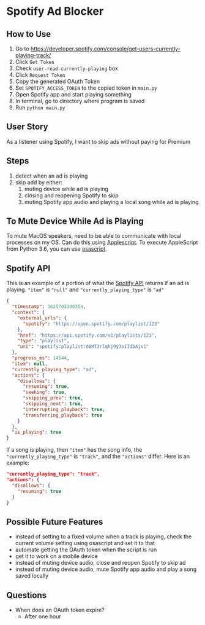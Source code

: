 # Spotify Ad Blocker

## How to Use
1. Go to https://developer.spotify.com/console/get-users-currently-playing-track/
1. Click `Get Token`
1. Check `user-read-currently-playing` box
1. Click `Request Token`
1. Copy the generated OAuth Token
1. Set `SPOTIFY_ACCESS_TOKEN` to the copied token in `main.py`
1. Open Spotify app and start playing something
1. In terminal, go to directory where program is saved
1. Run `python main.py`

## User Story
As a listener using Spotify, I want to skip ads without paying for Premium

## Steps
1. detect when an ad is playing
1. skip add by either:
    1. muting device while ad is playing
    1. closing and reopening Spotify to skip
    1. muting Spotify app audio and playing a local song while ad is playing


## To Mute Device While Ad is Playing
To mute MacOS speakers, need to be able to communicate with local processes on
my OS.
Can do this using [Applescript](https://wiki.python.org/moin/MacPython/AppleScript).
To execute AppleScript from Python 3.6, you can use [osascript](https://ss64.com/osx/osascript.html).

## Spotify API
This is an example of a portion of what the [Spotify API](https://developer.spotify.com/console/get-users-currently-playing-track) returns if an ad is playing. `"item"` is `"null"` and `"currently_playing_type"` is `"ad"`

```json
{
  "timestamp": 1625703306354,
  "context": {
    "external_urls": {
      "spotify": "https://open.spotify.com/playlist/123"
    },
    "href": "https://api.spotify.com/v1/playlists/123",
    "type": "playlist",
    "uri": "spotify:playlist:08MT3rlqhj9y3oiIdbAjx1"
  },
  "progress_ms": 14544,
  "item": null,
  "currently_playing_type": "ad",
  "actions": {
    "disallows": {
      "resuming": true,
      "seeking": true,
      "skipping_prev": true,
      "skipping_next": true,
      "interrupting_playback": true,
      "transferring_playback": true
    }
  },
  "is_playing": true
}
```

If a song is playing, then `"item"` has the song info, the `"currently_playing_type"` is `"track"`, and the `"actions"` differ. Here is an example:

```json
"currently_playing_type": "track",
"actions": {
  "disallows": {
    "resuming": true
  }
}
```

## Possible Future Features
* instead of setting to a fixed volume when a track is playing, check the
current volume setting using osascript and set it to that
* automate getting the OAuth token when the script is run
* get it to work on a mobile device
* instead of muting device audio, close and reopen Spotify to skip ad
* instead of muting device audio, mute Spotify app audio and play a song saved locally


## Questions
* When does an OAuth token expire?
    * After one hour



